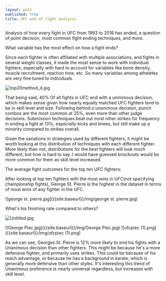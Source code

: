 ```yaml
---
layout: post
published: true
title: UFC end of fight analysis
---
```


Analysis of how every fight in UFC from 1993 to 2016 has ended, a question of point decision, most common fight ending techniques, and more. 

What variable has the most effect on how a fight ends? 

Since each fighter is often affiliated with multiple associations, and fights in several weight classes, it made the most sense to work with individual fighters, especially with hard to account for variables like bone density, muscle recruitment, reaction time, etc. So many variables among atheletes are very fine tuned to individuals. 


![top20method_d.jpg]({{site.baseurl}}/img/top20method_d.jpg)


That being said, 40% Of all fights in UFC end with a uninimous decision, which makes sense given how nearly equally matched UFC fighters tend to be in skill level and size. Following behind a unanimous decision, punch combos are the most common at 25%, even more than other judge decisions. Submission techniques beat out most other strikes for frequency in ending a fight at 13%, especially kicks and knees, but still make up a minority compared to strikes overall. 

Given the variations in strategies used by different fighters, it might be worth looking at this distribution of techniques with each different fighter. More likely than not, distributions for the best fighters will look much different, but how is hard to say. I would have guessed knockouts would be more common for them as skill level increased.

The average fight outcomes for the top ten UFC fighters:


After looking at top ten fighters with the most wins in UFC(not specifying championship fights), George St. Pierre is the highest in the dataset in terms of most wins of any fighter in the UFC.

![george st. pierre.jpg]({{site.baseurl}}/img/george st. pierre.jpg)

What's his finishing rate compared to others?

![Untitled.jpg]({{site.baseurl}}/img/Untitled.jpg)

![George Piec.jpg]({{site.baseurl}}/img/George Piec.jpg) 
![ufcpiec (1).png]({{site.baseurl}}/img/ufcpiec (1).png)


As we can see, Georges St. Pierre is 12% more likely to end his fights with a Unanimous decision than other fighters. This might be because he's a more defensive fighter, and primarily uses strikes. This could be because of his reach advantage, or because he has a background in karate, which is generally more defensive than other styles. It's interesting this trend of Unanimous preference is nearly universal regardless, but increases with skill level.


